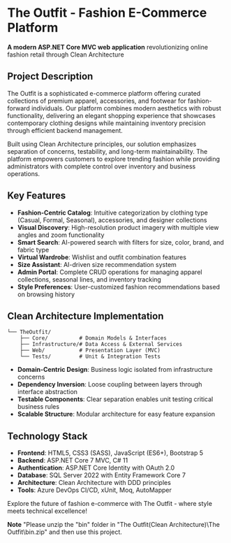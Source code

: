 # The Outfit - Fashion E-Commerce Platform  
**A modern ASP.NET Core MVC web application** revolutionizing online fashion retail through Clean Architecture  



## Project Description  
The Outfit is a sophisticated e-commerce platform offering curated collections of premium apparel, accessories, and footwear for fashion-forward individuals. Our platform combines modern aesthetics with robust functionality, delivering an elegant shopping experience that showcases contemporary clothing designs while maintaining inventory precision through efficient backend management.

Built using Clean Architecture principles, our solution emphasizes separation of concerns, testability, and long-term maintainability. The platform empowers customers to explore trending fashion while providing administrators with complete control over inventory and business operations.

## Key Features  
- **Fashion-Centric Catalog**: Intuitive categorization by clothing type (Casual, Formal, Seasonal), accessories, and designer collections  
- **Visual Discovery**: High-resolution product imagery with multiple view angles and zoom functionality  
- **Smart Search**: AI-powered search with filters for size, color, brand, and fabric type  
- **Virtual Wardrobe**: Wishlist and outfit combination features  
- **Size Assistant**: AI-driven size recommendation system  
- **Admin Portal**: Complete CRUD operations for managing apparel collections, seasonal lines, and inventory tracking  
- **Style Preferences**: User-customized fashion recommendations based on browsing history  

## Clean Architecture Implementation  
```
└── TheOutfit/
    ├── Core/          # Domain Models & Interfaces
    ├── Infrastructure/# Data Access & External Services
    ├── Web/           # Presentation Layer (MVC)
    └── Tests/         # Unit & Integration Tests
```
- **Domain-Centric Design**: Business logic isolated from infrastructure concerns  
- **Dependency Inversion**: Loose coupling between layers through interface abstraction  
- **Testable Components**: Clear separation enables unit testing critical business rules  
- **Scalable Structure**: Modular architecture for easy feature expansion  

## Technology Stack  
- **Frontend**: HTML5, CSS3 (SASS), JavaScript (ES6+), Bootstrap 5  
- **Backend**: ASP.NET Core 7 MVC, C# 11  
- **Authentication**: ASP.NET Core Identity with OAuth 2.0  
- **Database**: SQL Server 2022 with Entity Framework Core 7  
- **Architecture**: Clean Architecture with DDD principles  
- **Tools**: Azure DevOps CI/CD, xUnit, Moq, AutoMapper  


Explore the future of fashion e-commerce with The Outfit - where style meets technical excellence!  

**Note**
"Please unzip the "bin" folder in "The Outfit(Clean Architecture)\The Outfit\bin.zip" and then use this project.
